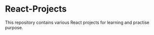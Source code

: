 # React-Projects
This repository contains various React projects for learning and practise purpose. 